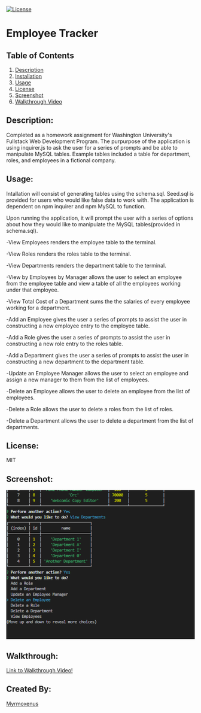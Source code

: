 
[![License](https://img.shields.io/badge/License-MIT-yellow.svg)](https://opensource.org/licenses/MIT)
# Employee Tracker

## Table of Contents

1. [Description](#description)
2. [Installation](#installation)
3. [Usage](#usage)
4. [License](#license)
5. [Screenshot](#screenshot)
6. [Walkthrough Video](#walkthrough)


## Description:
Completed as a homework assignment for Washington University's Fullstack Web Development Program. The purpurpose of the application is using inquirer.js to ask the user for a series of prompts and be able to manipulate MySQL tables. Example tables included a table for department, roles, and employees in a fictional company.

## Usage:
Intallation will consist of generating tables using the schema.sql. Seed.sql is provided for users who would like false data to work with. The application is dependent on npm inquirer and npm MySQL to function.

Upon running the application, it will prompt the user with a series of options about how they would like to manipulate the MySQL tables(provided in schema.sql).

-View Employees renders the employee table to the terminal.

-View Roles renders the roles table to the terminal.

-View Departments renders the department table to the terminal.

-View by Employees by Manager allows the user to select an employee from the employee table and view a table of all the employees working under that employee.

-View Total Cost of a Department sums the the salaries of every employee working for a department.

-Add an Employee gives the user a series of prompts to assist the user in constructing a new employee entry to the employee table.

-Add a Role gives the user a series of prompts to assist the user in constructing a new role entry to the roles table.

-Add a Department gives the user a series of prompts to assist the user in constructing a new department to the department table.

-Update an Employee Manager allows the user to select an employee and assign a new manager to them from the list of employees.

-Delete an Employee allows the user to delete an employee from the list of employees.

-Delete a Role allows the user to delete a roles from the list of roles.

-Delete a Department allows the user to delete a department from the list of departments.


## License: 
MIT

## Screenshot: 
![Screenshot of ReadMe Generator in Use](Images/screenshot.png)

## Walkthrough:
[Link to Walkthrough Video!](https://drive.google.com/drive/folders/1OnADLzX_jZacfchbDS_yCszsTkBkI7e0)

## Created By: 
[Myrmoxenus](https://github.com/Myrmoxenus)
